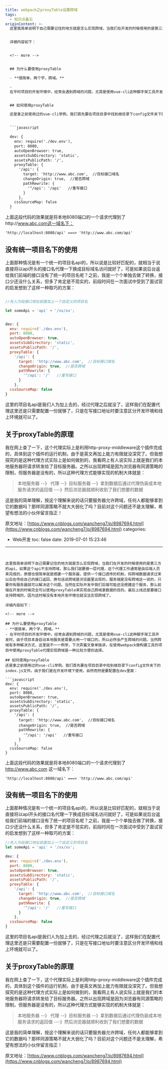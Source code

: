 ```yaml
---
title: webpack之proxyTable设置跨域
tags:
  - 知识点备忘
originContent: >-
  这里我简单说明下自己需要记住的地方就是怎么实现跨域，当我们在开发的时候使用的是第三方的api，如果这个api不支持跨域，那么我们就要做一层代理，这个代理工作通常是由后端人员来完成的，原理也很简单就是搭建一个服务器，提供一个接口透传的机制，将跨域数据请求过来以后在传给自己的接口返回，换句话说跨域是浏览器里出现的，服务端是没有跨域这一说的，只要你有服务器就可以解决这个问题。当然在实际开发中我们后端可能还没搭建这个服务，那么前端在开发的时候完全可以使用proxyTable来实现自己跨域拿数据的目的。最后上线还是要接口支持跨域的，因为这时候没有本地开发环境也就没法实现跨域了。


  详细内容如下：


  <!-- more -->


  ## 为什么要使用proxyTable

  - **很简单，两个字，跨域。**

  -
  在平时项目的开发环境中，经常会遇到跨域的问题，尤其是使用vue-cli这种脚手架工具开发时，由于项目本身启动本地服务是需要占用一个端口的，所以必然会产生跨域的问题。当然跨域有多种解决方式，这里就不一一例举，下次弄篇文章单独讲，在使用webpack做构建工具的项目中使用proxyTable代理实现跨域是一种比较方便的选择。


  ## 如何使用proxyTable

  还是拿之前使用过的vue-cli举例。我们首先要在项目目录中找到根目录下config文件夹下的index.js文件。由于我们是在开发环境下使用，自然而然是要配置在dev里面：


  ```javascript

  dev: {
    env: require('./dev.env'),
    port: 8080,
    autoOpenBrowser: true,
    assetsSubDirectory: 'static',
    assetsPublicPath: '/',
    proxyTable: {
      '/api': {
        target: 'http://www.abc.com',  //目标接口域名
        changeOrigin: true,  //是否跨域
        pathRewrite: {
          '^/api': '/api'   //重写接口
        }
      },
    cssSourceMap: false
  }

  ```

  上面这段代码的效果就是将本地8080端口的一个请求代理到了http://www.abc.com这一域名下：


  `'http://localhost:8080/api' ===> 'http://www.abc.com/api'`


  ## 没有统一项目名下的使用

  上面那种情况是有一个统一的项目名api的，所以说是比较好匹配的，就相当于说直接将以api开头的接口名代理一下换成目标域名访问就好了，可是如果说后台返给我们前端的接口没有了统一的项目名呢？之前，我是一个个单独去做了转换，接口少还没什么关系，但多了肯定是不现实的，前段时间在一次面试中受到了面试官的启发想到了这样一种取巧的方案：


  ```javascript

  //先人为给接口地址前面加上一个自定义的项目名

  let someApi = 'api' + '/xx/xx';


  dev: {
    env: require('./dev.env'),
    port: 8080,
    autoOpenBrowser: true,
    assetsSubDirectory: 'static',
    assetsPublicPath: '/',
    proxyTable: {
      '/api': {
        target: 'http://www.abc.com',  //目标接口域名
        changeOrigin: true,  //是否跨域
        pathRewrite: {
          '^/api': '/'   //重写接口
        }
      },
    cssSourceMap: false
  }

  ```

  这里的项目名api是我们人为加上去的，经过代理之后就没了，这样我们在配置代理这里还是只需要配置一份就够了，只是在写接口地址时要注意区分开发环境和线上环境就可以了。


  ## 关于proxyTable的原理


  我在网上查了一下，这个代理实际上是利用http-proxy-middleware这个插件完成的，具体到这个插件的运行机制，由于是英文再加上能力有限就没深究了。但我想探究的是这种代理方式实际上是如何做到的，我看网上有人说实际上就是我们的本地服务器将请求转发给了目标服务器。之所以出现跨域是因为浏览器有同源策略的限制，但服务器是没有的，所以这种代理方式能够实现的机制大体就是：


  > 本地服务器 --》 代理 --》目标服务器 --》拿到数据后通过代理伪装成本地服务请求的返回值 ---》然后浏览器就顺利收到了我们想要的数据


  这是我的简单理解，按这个理解来说的话只要服务器允许跨域，任何人都能够拿到它的数据吗？那样同源策略不就大大弱化了吗？目前对这个问题还不是太理解，希望有想法的小伙伴留言指正！


  原文地址：[https://www.cnblogs.com/wancheng7/p/8987694.html](https://www.cnblogs.com/wancheng7/p/8987694.html)
categories:
  - Web开发
toc: false
date: 2019-07-01 15:23:46
---
```


这里我简单说明下自己需要记住的地方就是怎么实现跨域，当我们在开发的时候使用的是第三方的api，如果这个api不支持跨域，那么我们就要做一层代理，这个代理工作通常是由后端人员来完成的，原理也很简单就是搭建一个服务器，提供一个接口透传的机制，将跨域数据请求过来以后在传给自己的接口返回，换句话说跨域是浏览器里出现的，服务端是没有跨域这一说的，只要你有服务器就可以解决这个问题。当然在实际开发中我们后端可能还没搭建这个服务，那么前端在开发的时候完全可以使用proxyTable来实现自己跨域拿数据的目的。最后上线还是要接口支持跨域的，因为这时候没有本地开发环境也就没法实现跨域了。

详细内容如下：

<!-- more -->

## 为什么要使用proxyTable
- **很简单，两个字，跨域。**
- 在平时项目的开发环境中，经常会遇到跨域的问题，尤其是使用vue-cli这种脚手架工具开发时，由于项目本身启动本地服务是需要占用一个端口的，所以必然会产生跨域的问题。当然跨域有多种解决方式，这里就不一一例举，下次弄篇文章单独讲，在使用webpack做构建工具的项目中使用proxyTable代理实现跨域是一种比较方便的选择。

## 如何使用proxyTable
还是拿之前使用过的vue-cli举例。我们首先要在项目目录中找到根目录下config文件夹下的index.js文件。由于我们是在开发环境下使用，自然而然是要配置在dev里面：

```javascript
dev: {
  env: require('./dev.env'),
  port: 8080,
  autoOpenBrowser: true,
  assetsSubDirectory: 'static',
  assetsPublicPath: '/',
  proxyTable: {
    '/api': {
      target: 'http://www.abc.com',  //目标接口域名
      changeOrigin: true,  //是否跨域
      pathRewrite: {
        '^/api': '/api'   //重写接口
      }
    },
  cssSourceMap: false
}
```
上面这段代码的效果就是将本地8080端口的一个请求代理到了 http://www.abc.com 这一域名下：

`'http://localhost:8080/api' ===> 'http://www.abc.com/api'`

## 没有统一项目名下的使用
上面那种情况是有一个统一的项目名api的，所以说是比较好匹配的，就相当于说直接将以api开头的接口名代理一下换成目标域名访问就好了，可是如果说后台返给我们前端的接口没有了统一的项目名呢？之前，我是一个个单独去做了转换，接口少还没什么关系，但多了肯定是不现实的，前段时间在一次面试中受到了面试官的启发想到了这样一种取巧的方案：

```javascript
//先人为给接口地址前面加上一个自定义的项目名
let someApi = 'api' + '/xx/xx';

dev: {
  env: require('./dev.env'),
  port: 8080,
  autoOpenBrowser: true,
  assetsSubDirectory: 'static',
  assetsPublicPath: '/',
  proxyTable: {
    '/api': {
      target: 'http://www.abc.com',  //目标接口域名
      changeOrigin: true,  //是否跨域
      pathRewrite: {
        '^/api': '/'   //重写接口
      }
    },
  cssSourceMap: false
}
```
这里的项目名api是我们人为加上去的，经过代理之后就没了，这样我们在配置代理这里还是只需要配置一份就够了，只是在写接口地址时要注意区分开发环境和线上环境就可以了。

## 关于proxyTable的原理

我在网上查了一下，这个代理实际上是利用http-proxy-middleware这个插件完成的，具体到这个插件的运行机制，由于是英文再加上能力有限就没深究了。但我想探究的是这种代理方式实际上是如何做到的，我看网上有人说实际上就是我们的本地服务器将请求转发给了目标服务器。之所以出现跨域是因为浏览器有同源策略的限制，但服务器是没有的，所以这种代理方式能够实现的机制大体就是：

> 本地服务器 --》 代理 --》目标服务器 --》拿到数据后通过代理伪装成本地服务请求的返回值 ---》然后浏览器就顺利收到了我们想要的数据

这是我的简单理解，按这个理解来说的话只要服务器允许跨域，任何人都能够拿到它的数据吗？那样同源策略不就大大弱化了吗？目前对这个问题还不是太理解，希望有想法的小伙伴留言指正！

原文地址：[https://www.cnblogs.com/wancheng7/p/8987694.html](https://www.cnblogs.com/wancheng7/p/8987694.html)